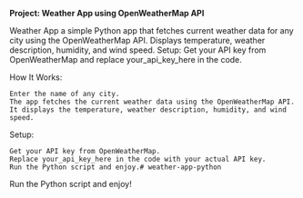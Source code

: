 **Project: Weather App using OpenWeatherMap API**

Weather App  a simple Python app that fetches current weather data for any city using the OpenWeatherMap API. Displays temperature, weather description, humidity, and wind speed.  Setup: Get your API key from OpenWeatherMap and replace your_api_key_here in the code.

How It Works:

    Enter the name of any city.
    The app fetches the current weather data using the OpenWeatherMap API.
    It displays the temperature, weather description, humidity, and wind speed.

Setup:

    Get your API key from OpenWeatherMap.
    Replace your_api_key_here in the code with your actual API key.
    Run the Python script and enjoy.# weather-app-python
 Run the Python script and enjoy!


